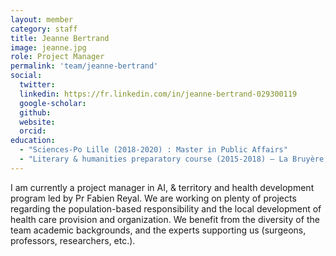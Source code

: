 ```yaml
---
layout: member
category: staff
title: Jeanne Bertrand
image: jeanne.jpg
role: Project Manager
permalink: 'team/jeanne-bertrand'
social:
  twitter:
  linkedin: https://fr.linkedin.com/in/jeanne-bertrand-029300119
  google-scholar:
  github:
  website:
  orcid:
education:
  - "Sciences-Po Lille (2018-2020) : Master in Public Affairs"
  - "Literary & humanities preparatory course (2015-2018) – La Bruyère, Versailles"
---
```


I am currently a project manager in AI, & territory and health development program led by Pr Fabien Reyal. We are working on plenty of projects regarding the population-based responsibility and the local development of health care provision and organization. We benefit from the diversity of the team academic backgrounds, and the experts supporting us (surgeons, professors, researchers, etc.).
